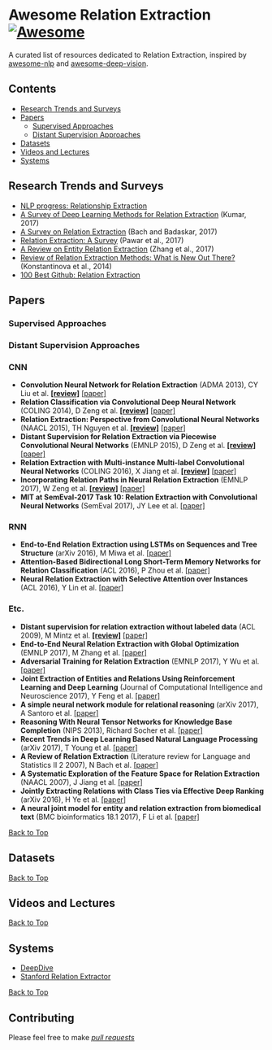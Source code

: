 # Awesome Relation Extraction [![Awesome](https://awesome.re/badge.svg)](https://awesome.re)
A curated list of resources dedicated to Relation Extraction, inspired by [awesome-nlp](https://github.com/keon/awesome-nlp) and [awesome-deep-vision](https://github.com/kjw0612/awesome-deep-vision).


## Contents
* [Research Trends and Surveys](#research-trends-and-surveys)
* [Papers](#papers)
	* [Supervised Approaches](#supervised-approaches)
	* [Distant Supervision Approaches](#distant-supervision-approaches)
* [Datasets](#datasets)
* [Videos and Lectures](#videos-and-lectures)
* [Systems](systems)


## Research Trends and Surveys
* [NLP progress: Relationship Extraction](https://nlpprogress.com/english/relationship_extraction.html)
* [A Survey of Deep Learning Methods for Relation Extraction](https://arxiv.org/abs/1705.03645) (Kumar, 2017)
* [A Survey on Relation Extraction](http://www.cs.cmu.edu/~nbach/papers/A-survey-on-Relation-Extraction-Slides.pdf) (Bach and Badaskar, 2017)
* [Relation Extraction: A Survey](https://arxiv.org/abs/1712.05191) (Pawar et al., 2017)
* [A Review on Entity Relation Extraction](https://ieeexplore.ieee.org/stamp/stamp.jsp?arnumber=8269916) (Zhang et al., 2017)
* [Review of Relation Extraction Methods: What is New Out There?](http://pers-www.wlv.ac.uk/~in0988/documents/aist-final.pdf) (Konstantinova et al., 2014)
* [100 Best Github: Relation Extraction](http://meta-guide.com/software-meta-guide/100-best-github-relation-extraction)


## Papers

### Supervised Approaches

### Distant Supervision Approaches

### CNN
* **Convolution Neural Network for Relation Extraction** (ADMA 2013), CY Liu et al. **[[review]](/relation_extraction/Relation_Neural_Network_for_Relation_Extraction.md)** [[paper]](https://link.springer.com/chapter/10.1007/978-3-642-53917-6_21)
* **Relation Classification via Convolutional Deep Neural Network** (COLING 2014), D Zeng et al. **[[review]](/relation_extraction/Relation_Classification_via_Convolutional_Deep_Neural_Network.md)** [[paper]](http://www.aclweb.org/anthology/C14-1220)
* **Relation Extraction: Perspective from Convolutional Neural Networks** (NAACL 2015), TH Nguyen et al. **[[review]](/relation_extraction/Relation_Extraction-Perspective_from_Convolutional_Neural_Networks.md)** [[paper]](http://www.cs.nyu.edu/~thien/pubs/vector15.pdf)
* **Distant Supervision for Relation Extraction via Piecewise Convolutional Neural Networks** (EMNLP 2015), D Zeng et al. **[[review]](/relation_extraction/Distant_Supervision_for_Relation_Extraction_via_Piecewise_Convolutional_Neural_Networks.md)** [[paper]](http://www.emnlp2015.org/proceedings/EMNLP/pdf/EMNLP203.pdf)
* **Relation Extraction with Multi-instance Multi-label Convolutional Neural Networks** (COLING 2016), X Jiang et al. **[[review]](/relation_extraction/Relation_Extraction_with_Multi-instance_Multi-label_Convolutional_Neural_Networks.md)** [[paper]](https://pdfs.semanticscholar.org/8731/369a707046f3f8dd463d1fd107de31d40a24.pdf)
* **Incorporating Relation Paths in Neural Relation Extraction** (EMNLP 2017), W Zeng et al. **[[review]](/relation_extraction/Incorporating_Relation_Paths_in_Neural_Relation_Extraction.md)** [[paper]](http://aclweb.org/anthology/D17-1186)
* **MIT at SemEval-2017 Task 10: Relation Extraction with Convolutional Neural Networks** (SemEval 2017), JY Lee et al. [[paper]](https://aclanthology.info/pdf/S/S17/S17-2171.pdf)

### RNN
* **End-to-End Relation Extraction using LSTMs on Sequences and Tree Structure** (arXiv 2016), M Miwa et al. [[paper]](https://arxiv.org/abs/1601.00770)
* **Attention-Based Bidirectional Long Short-Term Memory Networks for Relation Classification** (ACL 2016), P Zhou et al. [[paper]](http://anthology.aclweb.org/P16-2034)
* **Neural Relation Extraction with Selective Attention over Instances** (ACL 2016), Y Lin et al. [[paper]](http://www.aclweb.org/anthology/P16-1200)

### Etc.
* **Distant supervision for relation extraction without labeled data** (ACL 2009), M Mintz et al. **[[review]](/relation_extraction/Distant_supervision_for_relation_extraction_without_labeled_data.md)** [[paper]](https://web.stanford.edu/~jurafsky/mintz.pdf)
* **End-to-End Neural Relation Extraction with Global Optimization** (EMNLP 2017), M Zhang et al. [[paper]](https://pdfs.semanticscholar.org/0359/cde335fadcfe6f3407722c1a8cc620d0fe8c.pdf)
* **Adversarial Training for Relation Extraction** (EMNLP 2017), Y Wu et al. [[paper]](https://people.eecs.berkeley.edu/~russell/papers/emnlp17-relation.pdf)
* **Joint Extraction of Entities and Relations Using Reinforcement Learning and Deep Learning** (Journal of Computational Intelligence and Neuroscience 2017), Y Feng et al. [[paper]](https://www.hindawi.com/journals/cin/2017/7643065/)
* **A simple neural network module for relational reasoning** (arXiv 2017), A Santoro et al. [[paper]](https://arxiv.org/abs/1706.01427)
* **Reasoning With Neural Tensor Networks for Knowledge Base Completion** (NIPS 2013), Richard Socher et al. [[paper]](https://papers.nips.cc/paper/5028-reasoning-with-neural-tensor-networks-for-knowledge-base-completion.pdf)
* **Recent Trends in Deep Learning Based Natural Language Processing** (arXiv 2017), T Young et al. [[paper]](https://arxiv.org/abs/1708.02709)
* **A Review of Relation Extraction** (Literature review for Language and Statistics II 2 2007), N Bach et al. [[paper]](http://www.cs.cmu.edu/~nbach/papers/A-survey-on-Relation-Extraction.pdf)
* **A Systematic Exploration of the Feature Space for Relation Extraction** (NAACL 2007), J Jiang et al. [[paper]](http://sifaka.cs.uiuc.edu/czhai/pub/hlt07-rel.pdf)
* **Jointly Extracting Relations with Class Ties via Effective Deep Ranking** (arXiv 2016), H Ye et al. [[paper]](https://arxiv.org/abs/1612.07602)
* **A neural joint model for entity and relation extraction from biomedical text** (BMC bioinformatics 18.1 2017), F Li et al. [[paper]](https://bmcbioinformatics.biomedcentral.com/articles/10.1186/s12859-017-1609-9)

[Back to Top](#contents)


## Datasets


[Back to Top](#contents)


## Videos and Lectures


[Back to Top](#contents)


## Systems
* [DeepDive](http://deepdive.stanford.edu/)
* [Stanford Relation Extractor](https://nlp.stanford.edu/software/relationExtractor.html)

[Back to Top](#contents)


## Contributing
Please feel free to make *[pull requests](https://github.com/roomylee/awesome-relation-extraction/pulls)*

